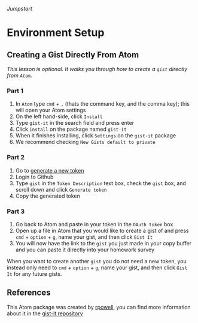 _Jumpstart_

# Environment Setup
## Creating a Gist Directly From Atom
_This lesson is optional. It walks you through how to create a `gist` directly from `Atom`._

### Part 1
1. In `Atom` type `cmd` + `,` (thats the command key, and the comma key); this will open your Atom settings
2. On the left hand-side, click `Install`
3. Type `gist-it` in the search field and press enter
4. Click `install` on the package named `gist-it`
5. When it finishes installing, click `Settings` on the `gist-it` package
6. We recommend checking `New Gists default to private`

### Part 2
1. Go to [generate a new token](https://github.com/settings/tokens/new)
2. Login to Github
3. Type `gist` in the `Token Description` text box, check the `gist` box, and scroll down and click `Generate token`
4. Copy the generated token

### Part 3
1. Go back to Atom and paste in your token in the `OAuth token` box
2. Open up a file in Atom that you would like to create a gist of and press `cmd` + `option` + `g`, name your gist, and then click `Gist It`
3. You will now have the link to the `gist` you just made in your copy buffer and you can paste it directly into your homework survey

When you want to create another `gist` you do not need a new token, you instead only need to `cmd` + `option` + `g`, name your gist, and then click `Gist It` for any future gists.

## References
This Atom package was created by [rpowell](https://github.com/rpowelll), you can find more information about it in the [gist-it repository](https://github.com/rpowelll/gist-it)
